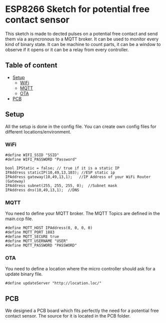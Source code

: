 ESP8266 Sketch for potential free contact sensor
======================

This sketch is made to dected pulses on a potential free contact and send them via a asyncronous to a MQTT broker.
It can be used to monitor every kind of binary state. It can be machine to count parts, it can be a window to observe if it opens or it can be a relay from every controller.

## Table of content
- [Setup](#setup)
    - [WiFi](#wifi)
    - [MQTT](#mqtt)
    - [OTA](#ota)
- [PCB](#pcb)


## Setup

All the setup is done in the config file. You can create own config files for different locations/environment.


### WiFi

```
#define WIFI_SSID "SSID"
#define WIFI_PASSWORD "Password"

bool IPStatic = false; // true if it is a static IP
IPAddress staticIP(10,49,13,103); //ESP static ip
IPAddress gateway(10,49,13,1);   //IP Address of your WiFi Router (Gateway)
IPAddress subnet(255, 255, 255, 0);  //Subnet mask
IPAddress dns(10,49,13,1);  //DNS
```

### MQTT

You need to define your MQTT broker.
The MQTT Topics are defined in the main.ccp file.

```
#define MQTT_HOST IPAddress(0, 0, 0, 0)
#define MQTT_PORT 1883
#define MQTT_SECURE true
#define MQTT_USERNAME "USER"
#define MQTT_PASSWORD "PASSWORD"
```

### OTA

You need to define a location where the micro controller should ask for a update binary file.

```
#define updateServer "http://location.loc/"
```

## PCB

We designed a PCB board which fits perfectly the need for a potential free contact sensor.
The source for it is located in the PCB folder.